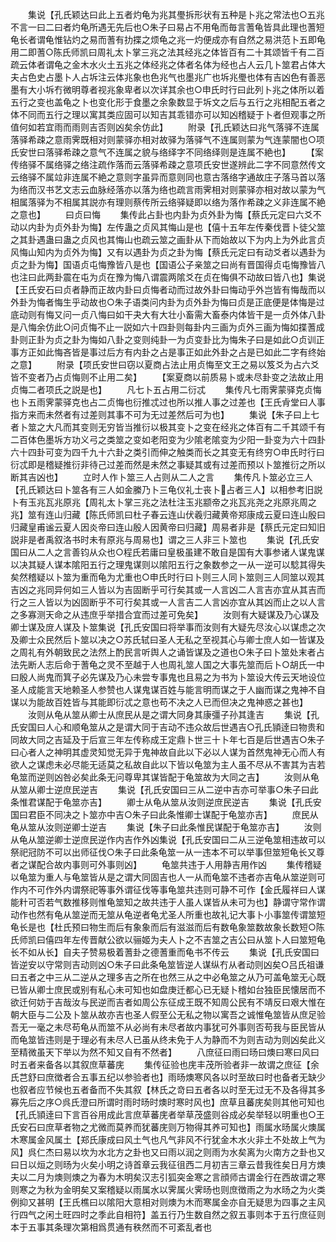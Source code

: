 <!-- { "loadSidebar": true } -->
　　集说【孔氏颖达曰此上五者灼龟为兆其璺拆形状有五种是卜兆之常法也○五兆不言一曰二曰者灼龟所遇无先后也○朱子曰易占不用龟而毎言蓍龟皆具此理也蓍短龟长者谓龟惟钻灼之易而蓍有扐揲之烦龟之兆一灼便成亦有自然之易洪范卜五即龟用二即蓍○陈氏师凯曰周礼太卜掌三兆之法其经兆之体皆百有二十其颂皆千有二百疏云体者谓龟之金木水火土五兆之体经兆之体者名体为经也占人云几卜筮君占体大夫占色史占墨卜人占坼注云体兆象也色兆气也墨兆广也坼兆璺也体有吉凶色有善恶墨有大小坼冇微明尊者视兆象卑者以次详其余也○申氏时行曰此列卜兆之体所以着五行之变也盖龟之卜也变化形于食墨之余象数显于坼文之后与五行之兆相配五者之体不同而五行之理以寓其类应固可以知吉其乖错亦可以知凶稽疑于卜者但观事之所值何如若宜雨而雨则吉否则凶矣余仿此】
　　附录【孔氏颖达曰兆气落驿不连属落驿希疎之意雨霁既相对则蒙驿亦相对故驿为落驿气不连属则蒙为气连蒙闇也○项氏安世曰落驿希疎之意气不连属之貌与络绎字不同络绎则是连属不絶也】
　　【案传络驿不属络驿之络注疏作落而云落驿希疎之意项氏安世遂辨此二字不同意然传文云络驿不属竝非连属不絶之意则字虽异而意则同也意古落络字通故庄子落马首以落为络而汉书艺文志云血脉经落亦以落为络也疏言雨霁相对则蒙驿亦相对故以蒙为气相属落驿为不相属其説亦有理则蔡传所云络驿疑即以络为落作希疎之义非连属不絶之意也】
　　曰贞曰悔
　　集传此占卦也内卦为贞外卦为悔【蔡氏元定曰六爻不动以内卦为贞外卦为悔】左传蛊之贞风其悔山是也【僖十五年左传秦伐晋卜徒父筮之其卦遇蛊曰蛊之贞风也其悔山也疏云筮之画卦从下而始故以下为内上为外此言贞风悔山知内为贞外为悔】又有以遇卦为贞之卦为悔【蔡氏元定曰有动爻者以遇卦为贞之卦为悔】国语贞屯悔豫皆八是也【国语公子亲筮之曰尚有晋国得贞屯悔豫皆八也注曰此两卦震在屯为贞在豫为悔八谓震两隂爻在贞在悔俱不动故曰皆八也】集说【王氏安石曰贞者静而正故内卦曰贞悔者动而过故外卦曰悔动乎外岂皆有悔哉而以外卦为悔者悔生乎动故也○朱子语类问内卦为贞外卦为悔曰贞是正底便是体悔是过底动则有悔又问一贞八悔曰如干夬大有大壮小畜需大畜泰内体皆干是一贞外体八卦是八悔余仿此○问贞悔不止一説如六十四卦则每卦内三画为贞外三画为悔如揲蓍成卦则正卦为贞之卦为悔如八卦之变则纯卦一为贞变卦比为悔朱子曰是如此○贞训正事方正如此悔吝皆是事过后方有内卦之占是事正如此外卦之占是已如此二字有终始之意】
　　附录【项氏安世曰窃以夏商占法止用贞悔至文王之易以笈爻为占六爻皆不变者乃占贞悔则不止用二矣】
　　【案夏商以前质易卜或未尽卦变之法故止用贞悔二者项氏之説是也】
　　凡七卜五占用二衍忒
　　集传凡七雨霁蒙驿克贞悔也卜五雨霁蒙驿克也占二贞悔也衍推忒过也所以推人事之过差也【王氏肻堂曰人事指方来而未然者有过差则其事不可为无过差然后可为也】
　　集说【朱子曰上七者卜筮之大凡而其变则无穷皆当推衍以极其变卜之变在经兆之体百有二千其颂千有二百体色墨坼方功义弓之类筮之变如老阳变为少隂老隂变为少阳一卦变为六十四卦六十四卦可变为四千九十六卦之类引而伸之触类而长之其变无有终穷○申氏时行曰衍忒即是稽疑推衍非待己过差而然是未然之事疑其或有过差而预以卜筮推衍之所以断其吉凶也】
　　立时人作卜筮三人占则从二人之言
　　集传凡卜筮必立三人【孔氏颖达曰卜筮各有三人如金縢乃卜三龟仪礼士丧卜占者三人】以相参考旧説卜有玉兆瓦兆原兆【周礼太卜掌三兆之法杜注玉兆颛帝之兆瓦兆尧之兆原兆周之兆】筮有连山归藏【陈氏师凯曰杜子春云连山伏羲归藏黄帝郑康成云夏曰连山殷曰归藏皇甫谧云夏人因炎帝曰连山殷人因黄帝曰归藏】周易者非是【蔡氏元定曰知旧説非是者禹叙洛书时未有原兆与周易也】谓之三人非三卜筮也
　　集说【孔氏安国曰从二人之言善钧从众也○程氏若庸曰皇极虽建不敢自是国有大事参诸人谋鬼谋以决其疑人谋本隂阳五行之理鬼谋则以隂阳五行之象数参之一从一逆可以騐其得失矣然稽疑以卜筮为重而龟为尤重也○申氏时行曰卜则三人同卜筮则三人同筮以观其吉凶之兆同异何如三人皆以为吉固断乎可行矣其或一人言凶二人言吉亦宜从其吉而行之三人皆以为凶固断乎不可行矣其或一人言吉二人言凶亦宜从其凶而止之以人言之多寡测天命之从违庶乎举措合宜而过差可免矣】
　　汝则有大疑谋及乃心谋及卿士谋及庻人谋及卜筮集说【孔氏安国曰将举事而汝则有大疑先尽汝心以谋虑之次及卿士众民然后卜筮以决之○苏氏轼曰圣人无私之至视其心与卿士庶人如一皆谋及之周礼有外朝致民之法然上酌民言听舆人之诵皆谋及之道也○朱子曰卜筮处末者占法先断人志后命于蓍龟之灵不至越于人也周礼筮人国之大事先筮而后卜○胡氏一中曰殷人尚鬼而箕子必先谋及乃心未尝专事鬼也且易之为书为卜筮设大传云天地设位圣人成能言天地赖圣人参赞也人谋鬼谋百姓与能言明而谋之于人幽而谋之鬼神不自谋以为能故百姓皆与其能即衍忒之意也苟不决之人已而但决之鬼神惑之甚也】
　　汝则从龟从筮从卿士从庶民从是之谓大同身其康彊子孙其逢吉
　　集说【孔氏安国曰人心和顺龟筮从之是谓大同于吉动不违众故后世遇吉○孔氏頴逹曰物贵和同故大同之吉延及于后宣三年左传称成王定鼎卜世三十卜年七百是后世遇吉○朱子曰心者人之神明其虚灵知觉无异于鬼神故自此以下必以人谋为首然鬼神无心而人有欲人之谋虑未必尽能无适莫之私故自此以下皆以龟筮为主人虽不尽从不害其为吉若龟筮而逆则凶咎必矣此条无问尊卑其谋皆配于龟筮故为大同之吉】
　　汝则从龟从筮从卿士逆庶民逆吉
　　集说【孔氏安国曰三从二逆中吉亦可举事○朱子曰此条惟君谋配于龟筮亦吉】
　　卿士从龟从筮从汝则逆庶民逆吉
　　集说【孔氏安国曰君臣不同决之卜筮亦中吉○朱子曰此条惟卿士谋配于龟筮亦吉】
　　庶民从龟从筮从汝则逆卿士逆吉
　　集说【朱子曰此条惟民谋配于龟筮亦吉】
　　汝则从龟从筮逆卿士逆庶民逆作内吉作外凶集说【孔氏安国曰二从三逆龟筮相违故可以祭祀冠防不可以出师征伐○朱子曰此条龟筮一从一违本不可以举事但筮短龟长又尊者之谋配合故内事则可外事则凶】
　　龟筮共违于人用静吉用作凶
　　集传稽疑以龟筮为重人与龟筮皆从是之谓大同固吉也人一从而龟筮不违者亦吉龟从筮逆则可作内不可作外内谓祭祀等事外谓征伐等事龟筮共违则可静不可作【金氏履祥曰人谋能籵可否若气数推移则惟龟筮知之故共违于人虽人谋皆从未可为也】静谓守常作谓动作也然有龟从筮逆而无筮从龟逆者龟尤圣人所重也故礼记大事卜小事筮传谓筮短龟长是也【杜氏预曰物生而后有象象而后有滋滋而后有数龟象筮数故象长数短○陈氏师凯曰僖四年左传晋献公欲以骊姬为夫人卜之不吉筮之吉公曰从筮卜人曰筮短龟长不如从长】自夫子赞易极着蓍卦之德蓍重而龟书不传云
　　集说【孔氏安国曰皆逆安以守常则吉动则凶○朱子曰此条龟筮皆逆人谋纵冇从者动则凶矣○吕氏祖谦曰五者之中三从二逆从之理多吉之所在也然三从之中必龟筮之从乃可盖龟筮无心既已皆从卿士庶民或别有私心未可知也如盘庚迁都心已无疑卜稽如台独臣民懐居而不欲迁何妨于吉哉汝与民逆而吉者如周公东征成王既不知周公民有不靖反曰艰大惟在朝大臣与二公及卜筮从故亦吉也圣人假至公无私之物以寓吾之诚惟龟筮皆从庶足验吾无一毫之未尽苟龟从而筮不从必尚有未尽者故内事犹可外事则否苟我与臣民皆从而龟筮皆违则是于理必有未尽人已虽从终未免于人为静而不为则吉动为则凶矣此义至精微虽天下举以为然不知又自有不然者】
　　八庶征曰雨曰旸曰燠曰寒曰风曰时五者来备各以其叙庶草蕃庑
　　集传征验也庑丰茂所验者非一故谓之庶征【余氏芑舒曰庶徴者合五事五纪以参验者也】雨旸燠寒风各以时至故曰时也备者无缺少也叙者应节候也五者备而不失其叙【林氏之竒曰五者各以时至无过无不及各得其多寡先后之序○呉氏澄曰所谓时雨时旸时燠时寒时风也】庶草且蕃庑矣则其他可知也【孔氏頴逹曰下言百谷用成此言庶草蕃庑者举草茂盛则谷成必矣举轻以明重也○王氏安石曰庶草者物之尤微而莫养而犹蕃庑则万物得其养可知也】雨属水旸属火燠属木寒属金风属土【郑氏康成曰风土气也凡气非风不行犹金木水火非土不处故上气为风】呉仁杰曰易以坎为水北方之卦也又曰雨以润之则雨为水矣离为火南方之卦也又曰日以烜之则旸为火矣小明之诗首章云我征徂西二月初吉三章云昔我徃矣日月方燠夫以二月为燠则燠之为春为木明矣汉志引狐突金寒之言顔师古谓金行在西故谓之寒则寒之为秋为金明矣又案稽疑以雨属水以霁属火霁旸也则庶徴雨之为水旸之为火类例抑又甚明【王氏樵曰以隂阳大意相对则燠为木而寒属金亦自无疑思为四事之主风行四气之闲土旺四时之季此自相符】盖五行乃生数自然之叙五事则本于五行庶征则本于五事其条理次第相爲贯通有秩然而不可紊乱者也
